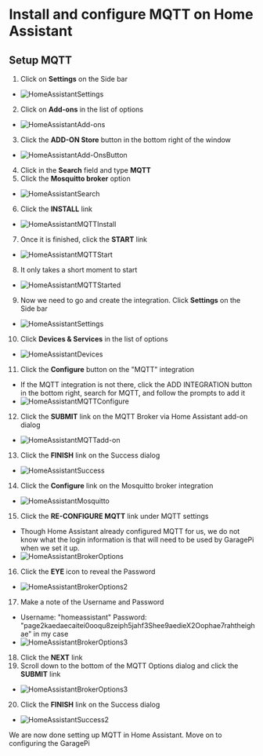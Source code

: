 # Install and configure MQTT on Home Assistant


## Setup MQTT

1. Click on **Settings** on the Side bar
  - ![HomeAssistantSettings](./images/HomeAssistant5.png)
2. Click on **Add-ons** in the list of options
  - ![HomeAssistantAdd-ons](./images/HomeAssistant6.png)
3. Click the **ADD-ON Store** button in the bottom right of the window
  - ![HomeAssistantAdd-OnsButton](./images/HomeAssistant7.png)
4. Click in the **Search** field and type **MQTT**
5. Click the **Mosquitto broker** option
  - ![HomeAssistantSearch](./images/HomeAssistant8.png)
6. Click the **INSTALL** link
  - ![HomeAssistantMQTTInstall](./images/HomeAssistant9.png)
7. Once it is finished, click the **START** link
  - ![HomeAssistantMQTTStart](./images/HomeAssistant10.png)
8. It only takes a short moment to start
  - ![HomeAssistantMQTTStarted](./images/HomeAssistant11.png)
9. Now we need to go and create the integration.  Click **Settings** on the Side bar
  - ![HomeAssistantSettings](./images/HomeAssistant5.png)
10. Click **Devices & Services** in the list of options
  - ![HomeAssistantDevices](./images/HomeAssistant12.png)
11. Click the **Configure** button on the "MQTT" integration
  - If the MQTT integration is not there, click the ADD INTEGRATION button in the bottom right, search for MQTT, and follow the prompts to add it
  - ![HomeAssistantMQTTConfigure](./images/HomeAssistant13.png)
12. Click the **SUBMIT** link on the MQTT Broker via Home Assistant add-on dialog
  - ![HomeAssistantMQTTadd-on](./images/HomeAssistant14.png)
13. Click the **FINISH** link on the Success dialog
  - ![HomeAssistantSuccess](./images/HomeAssistant15.png)
14. Click the **Configure** link on the Mosquitto broker integration
  - ![HomeAssistantMosquitto](./images/HomeAssistant16.png)
15. Click the **RE-CONFIGURE MQTT** link under MQTT settings
  - Though Home Assistant already configured MQTT for us, we do not know what the login information is that will need to be used by GaragePi when we set it up.
  - ![HomeAssistantBrokerOptions](./images/HomeAssistant17.png)
16. Click the **EYE** icon to reveal the Password
  - ![HomeAssistantBrokerOptions2](./images/HomeAssistant19.png)
17. Make a note of the Username and Password
  - Username: "homeassistant" Password: "page2kaedaecaitei0ooqu8zeiph5jahf3Shee9aedieX2Oophae7rahtheighae" in my case
  - ![HomeAssistantBrokerOptions3](./images/HomeAssistant18.png)
18. Click the **NEXT** link
19. Scroll down to the bottom of the MQTT Options dialog and click the **SUBMIT** link
  - ![HomeAssistantBrokerOptions3](./images/HomeAssistant20.png)
20. Click the **FINISH** link on the Success dialog
  - ![HomeAssistantSuccess2](./images/HomeAssistant21.png)

We are now done setting up MQTT in Home Assistant.  Move on to configuring the GaragePi
